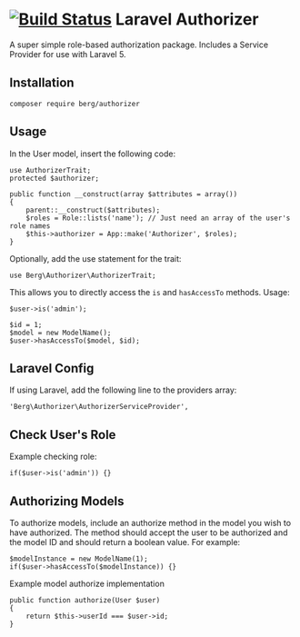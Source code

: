 [![Build Status](https://travis-ci.org/mrberggg/laravel-authorizer.svg?branch=1.1.4)](https://travis-ci.org/mrberggg/laravel-authorizer)
Laravel Authorizer
==================

A super simple role-based authorization package. Includes a Service Provider for use with Laravel 5.


Installation
------------
`composer require berg/authorizer`

Usage
-----

In the User model, insert the following code:

    use AuthorizerTrait;
    protected $authorizer;

    public function __construct(array $attributes = array())
    {
        parent::__construct($attributes);
        $roles = Role::lists('name'); // Just need an array of the user's role names
        $this->authorizer = App::make('Authorizer', $roles);
    }

Optionally, add the use statement for the trait:

    use Berg\Authorizer\AuthorizerTrait;
    
This allows you to directly access the `is` and `hasAccessTo` methods. Usage:

    $user->is('admin');
    
    $id = 1;
    $model = new ModelName();
    $user->hasAccessTo($model, $id);

Laravel Config
--------------
If using Laravel, add the following line to the providers array:

    'Berg\Authorizer\AuthorizerServiceProvider',


Check User's Role
-----------------

Example checking role:

    if($user->is('admin')) {}


Authorizing Models
------------------

To authorize models, include an authorize method in the model you wish to have authorized. The method should accept the user to be authorized and the model ID and should return a boolean value. For example:

    $modelInstance = new ModelName(1);
    if($user->hasAccessTo($modelInstance)) {}
    
Example model authorize implementation

    public function authorize(User $user)
    {
        return $this->userId === $user->id;
    }
    